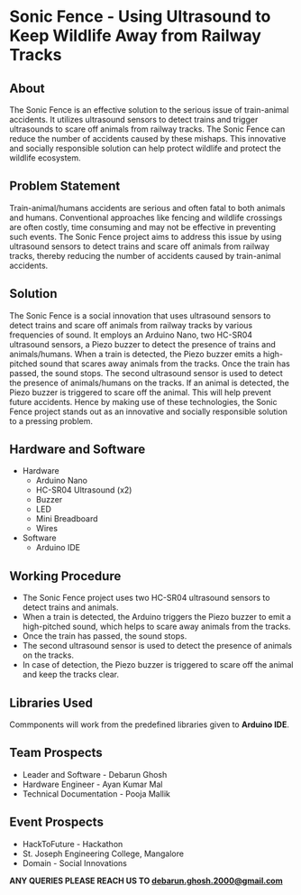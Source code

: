 # Sonic Fence - Using Ultrasound to Keep Wildlife Away from Railway Tracks

## About
The Sonic Fence is an effective solution to the serious issue of train-animal accidents. It utilizes ultrasound sensors to detect trains and trigger ultrasounds to scare off animals from railway tracks. The Sonic Fence can reduce the number of accidents caused by these mishaps. This innovative and socially responsible solution can help protect wildlife and protect the wildlife ecosystem. 

## Problem Statement
Train-animal/humans accidents are serious and often fatal to both animals and humans. Conventional approaches like fencing and wildlife crossings are often costly, time consuming and may not be effective in preventing such events. The Sonic Fence project aims to address this issue by using ultrasound sensors to detect trains and scare off animals from railway tracks, thereby reducing the number of accidents caused by train-animal accidents.

## Solution
The Sonic Fence is a social innovation that uses ultrasound sensors to detect trains and scare off animals from railway tracks by various frequencies of sound. It employs an Arduino Nano, two HC-SR04 ultrasound sensors, a Piezo buzzer to detect the presence of trains and animals/humans. When a train is detected, the Piezo buzzer emits a high-pitched sound that scares away animals from the tracks. Once the train has passed, the sound stops. The second ultrasound sensor is used to detect the presence of animals/humans on the tracks. If an animal is detected, the Piezo buzzer is triggered to scare off the animal. This will help prevent future accidents. Hence by making use of these technologies, the Sonic Fence project stands out as an innovative and socially responsible solution to a pressing problem.

## Hardware and Software
* Hardware
  * Arduino Nano
  * HC-SR04 Ultrasound (x2)
  * Buzzer
  * LED
  * Mini Breadboard
  * Wires
* Software
  * Arduino IDE

## Working Procedure
* The Sonic Fence project uses two HC-SR04 ultrasound sensors to detect trains and animals.
* When a train is detected, the Arduino triggers the Piezo buzzer to emit a high-pitched sound, which helps to scare away animals from the tracks.
* Once the train has passed, the sound stops.
* The second ultrasound sensor is used to detect the presence of animals on the tracks.
* In case of detection, the Piezo buzzer is triggered to scare off the animal and keep the tracks clear.

## Libraries Used
Commponents will work from the predefined libraries given to **Arduino IDE**.

## Team Prospects
* Leader and Software - Debarun Ghosh
* Hardware Engineer - Ayan Kumar Mal
* Technical Documentation - Pooja Mallik

## Event Prospects
* HackToFuture - Hackathon
* St. Joseph Engineering College, Mangalore
* Domain - Social Innovations

**ANY QUERIES PLEASE REACH US TO debarun.ghosh.2000@gmail.com**
